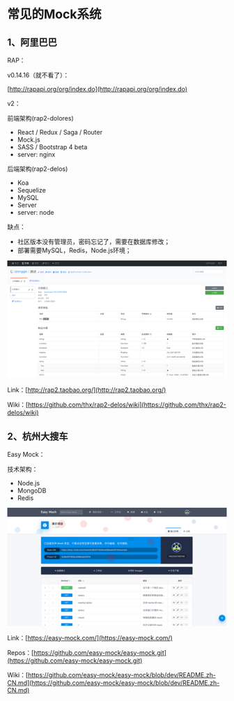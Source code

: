 # 常见的Mock系统

## 1、阿里巴巴

RAP：

v0.14.16（就不看了）：

[http://rapapi.org/org/index.do](http://rapapi.org/org/index.do)

v2：

前端架构\(rap2-dolores\)

* React / Redux / Saga / Router
* Mock.js
* SASS / Bootstrap 4 beta
* server: nginx

后端架构\(rap2-delos\)

* Koa
* Sequelize
* MySQL
* Server
* server: node

缺点：

* 社区版本没有管理员，密码忘记了，需要在数据库修改；
* 部署需要MySQL，Redis，Node.js环境；

![](/assets/rap2.png)

Link：[http://rap2.taobao.org/](http://rap2.taobao.org/)

Wiki：[https://github.com/thx/rap2-delos/wiki](https://github.com/thx/rap2-delos/wiki)

## 2、杭州大搜车

Easy Mock：

技术架构：

* Node.js
* MongoDB
* Redis

![](/assets/easy-mock-cap.png)

Link：[https://easy-mock.com/](https://easy-mock.com/)

Repos：[https://github.com/easy-mock/easy-mock.git](https://github.com/easy-mock/easy-mock.git)

Wiki：[https://github.com/easy-mock/easy-mock/blob/dev/README.zh-CN.md](https://github.com/easy-mock/easy-mock/blob/dev/README.zh-CN.md)

